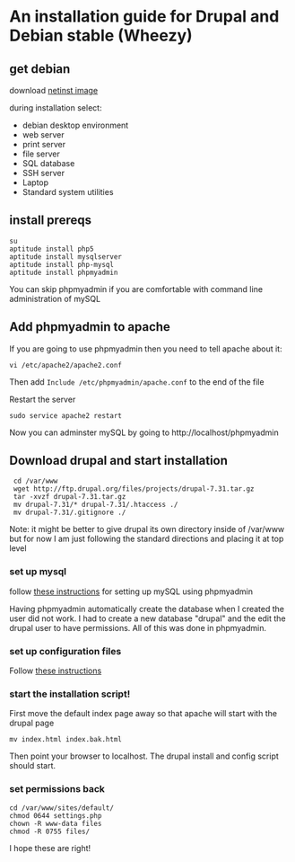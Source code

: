 # An installation guide for Drupal and Debian stable (Wheezy)

## get debian

download [netinst image](http://cdimage.debian.org/debian-cd/7.6.0/amd64/iso-cd/debian-7.6.0-amd64-netinst.iso)

during installation select:

* debian desktop environment
* web server
* print server
* file server
* SQL database
* SSH server
* Laptop
* Standard system utilities

## install prereqs
    su
    aptitude install php5
    aptitude install mysqlserver 
    aptitude install php-mysql
    aptitude install phpmyadmin
    
You can skip phpmyadmin if you are comfortable with command line administration of mySQL
    
## Add phpmyadmin to apache

If you are going to use phpmyadmin then you need to tell apache about it:

    vi /etc/apache2/apache2.conf

Then add `Include /etc/phpmyadmin/apache.conf` to the end of the file

Restart the server

    sudo service apache2 restart
    
Now you can adminster mySQL by going to http://localhost/phpmyadmin
    
## Download drupal and start installation

	 cd /var/www
	 wget http://ftp.drupal.org/files/projects/drupal-7.31.tar.gz
	 tar -xvzf drupal-7.31.tar.gz 
	 mv drupal-7.31/* drupal-7.31/.htaccess ./
	 mv drupal-7.31/.gitignore ./

Note: it might be better to give drupal its own directory inside of /var/www but for now I am just following the standard directions and placing it at top level

### set up mysql

follow [these instructions](https://www.drupal.org/documentation/install/create-database#phpmyadmin) for setting up mySQL using phpmyadmin

Having phpmyadmin automatically create the database when I created the user did not work.  I had to create a new database "drupal" and the edit the drupal user to have permissions.  All of this was done in phpmyadmin.

### set up configuration files

Follow [these instructions](https://www.drupal.org/documentation/install/settings-file)

### start the installation script!

First move the default index page away so that apache will start with the drupal page

    mv index.html index.bak.html
    
Then point your browser to localhost.  The drupal install and config script should start.

### set permissions back

	cd /var/www/sites/default/
	chmod 0644 settings.php 
	chown -R www-data files
	chmod -R 0755 files/
	
I hope these are right!
     
